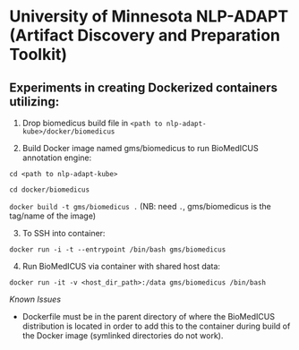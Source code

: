 # University of Minnesota NLP-ADAPT (Artifact Discovery and Preparation Toolkit)

## Experiments in creating Dockerized containers utilizing:

1. Drop biomedicus build file in `<path to nlp-adapt-kube>/docker/biomedicus`

2. Build Docker image named gms/biomedicus to run BioMedICUS annotation engine:

`cd <path to nlp-adapt-kube>`

`cd docker/biomedicus`

`docker build -t gms/biomedicus .` (NB: need `.`,  gms/biomedicus is the tag/name of the image)

3. To SSH into container:

`docker run -i -t --entrypoint /bin/bash gms/biomedicus`

4. Run BioMedICUS via container with shared host data:

`docker run -it -v <host_dir_path>:/data gms/biomedicus /bin/bash`


_Known Issues_

* Dockerfile must be in the parent directory of where the BioMedICUS distribution is located in order to add this to the container during build of the Docker image (symlinked directories do not work).



